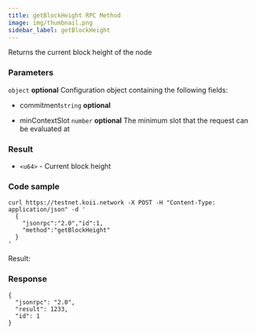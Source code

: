 ```yaml
---
title: getBlockHeight RPC Method
image: img/thumbnail.png
sidebar_label: getBlockHeight
---
```



Returns the current block height of the node

### Parameters

`object` **optional**
Configuration object containing the following fields:

- commitment`string` **optional**

- minContextSlot `number` **optional**
    The minimum slot that the request can be evaluated at

### Result

*   `<u64>` - Current block height

### Code sample

```
curl https://testnet.koii.network -X POST -H "Content-Type: application/json" -d '
  {
    "jsonrpc":"2.0","id":1,
    "method":"getBlockHeight"
  }
'
```


Result:

### Response

```
{
  "jsonrpc": "2.0",
  "result": 1233,
  "id": 1
}
```
